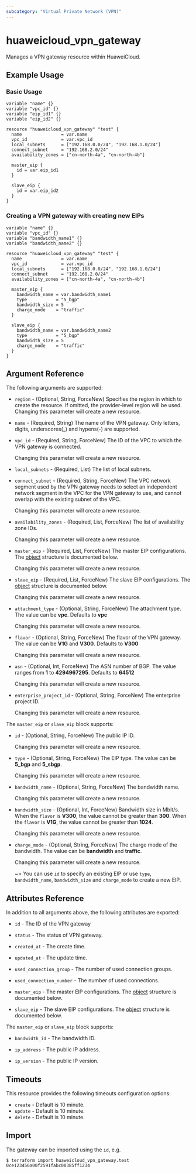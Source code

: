 ```yaml
---
subcategory: "Virtual Private Network (VPN)"
---
```


# huaweicloud_vpn_gateway

Manages a VPN gateway resource within HuaweiCloud.

## Example Usage

### Basic Usage

```hcl
variable "name" {}
variable "vpc_id" {}
variable "eip_id1" {}
variable "eip_id2" {}

resource "huaweicloud_vpn_gateway" "test" {
  name               = var.name
  vpc_id             = var.vpc_id
  local_subnets      = ["192.168.0.0/24", "192.168.1.0/24"]
  connect_subnet     = "192.168.2.0/24"
  availability_zones = ["cn-north-4a", "cn-north-4b"]

  master_eip {
    id = var.eip_id1
  }

  slave_eip {
    id = var.eip_id2
  }
}
```

### Creating a VPN gateway with creating new EIPs

```hcl
variable "name" {}
variable "vpc_id" {}
variable "bandwidth_name1" {}
variable "bandwidth_name2" {}

resource "huaweicloud_vpn_gateway" "test" {
  name               = var.name
  vpc_id             = var.vpc_id
  local_subnets      = ["192.168.0.0/24", "192.168.1.0/24"]
  connect_subnet     = "192.168.2.0/24"
  availability_zones = ["cn-north-4a", "cn-north-4b"]

  master_eip {
    bandwidth_name = var.bandwidth_name1
    type           = "5_bgp"
    bandwidth_size = 5
    charge_mode    = "traffic"
  }

  slave_eip {
    bandwidth_name = var.bandwidth_name2
    type           = "5_bgp"
    bandwidth_size = 5
    charge_mode    = "traffic"
  }
}
```

## Argument Reference

The following arguments are supported:

* `region` - (Optional, String, ForceNew) Specifies the region in which to create the resource.
  If omitted, the provider-level region will be used. Changing this parameter will create a new resource.

* `name` - (Required, String) The name of the VPN gateway. Only letters, digits, underscores(_) and hypens(-) are supported.

* `vpc_id` - (Required, String, ForceNew) The ID of the VPC to which the VPN gateway is connected.

  Changing this parameter will create a new resource.

* `local_subnets` - (Required, List) The list of local subnets.

* `connect_subnet` - (Required, String, ForceNew) The VPC network segment used by the VPN gateway needs to select an
  independent network segment in the VPC for the VPN gateway to use, and cannot overlap with the existing subnet of the VPC.

  Changing this parameter will create a new resource.

* `availability_zones` - (Required, List, ForceNew) The list of availability zone IDs.

  Changing this parameter will create a new resource.

* `master_eip` - (Required, List, ForceNew) The master EIP configurations.
  The [object](#Gateway_CreateRequestEip) structure is documented below.

  Changing this parameter will create a new resource.

* `slave_eip` - (Required, List, ForceNew) The slave EIP configurations.
  The [object](#Gateway_CreateRequestEip) structure is documented below.

  Changing this parameter will create a new resource.

* `attachment_type` - (Optional, String, ForceNew) The attachment type. The value can be **vpc**.
  Defaults to **vpc**

  Changing this parameter will create a new resource.

* `flavor` - (Optional, String, ForceNew) The flavor of the VPN gateway. The value can be **V1G** and **V300**.
  Defaults to **V300**

  Changing this parameter will create a new resource.

* `asn` - (Optional, Int, ForceNew) The ASN number of BGP. The value ranges from **1** to **4294967295**.
  Defaults to **64512**

  Changing this parameter will create a new resource.

* `enterprise_project_id` - (Optional, String, ForceNew) The enterprise project ID.

  Changing this parameter will create a new resource.

<a name="Gateway_CreateRequestEip"></a>
The `master_eip` or `slave_eip` block supports:

* `id` - (Optional, String, ForceNew) The public IP ID.

  Changing this parameter will create a new resource.

* `type` - (Optional, String, ForceNew) The EIP type. The value can be **5_bgp** and **5_sbgp**.

  Changing this parameter will create a new resource.

* `bandwidth_name` - (Optional, String, ForceNew) The bandwidth name.

  Changing this parameter will create a new resource.

* `bandwidth_size` - (Optional, Int, ForceNew) Bandwidth size in Mbit/s. When the `flavor` is **V300**, the value
  cannot be greater than **300**. When the `flavor` is **V1G**, the value cannot be greater than **1024**.

  Changing this parameter will create a new resource.

* `charge_mode` - (Optional, String, ForceNew) The charge mode of the bandwidth. The value can be **bandwidth** and **traffic**.

  Changing this parameter will create a new resource.

  ~> You can use `id` to specify an existing EIP or use `type`, `bandwidth_name`, `bandwidth_size` and `charge_mode` to
    create a new EIP.

## Attributes Reference

In addition to all arguments above, the following attributes are exported:

* `id` - The ID of the VPN gateway

* `status` - The status of VPN gateway.

* `created_at` - The create time.

* `updated_at` - The update time.

* `used_connection_group` - The number of used connection groups.

* `used_connection_number` - The number of used connections.

* `master_eip` - The master EIP configurations.
  The [object](#Gateway_GetResponseEip) structure is documented below.

* `slave_eip` - The slave EIP configurations.
  The [object](#Gateway_GetResponseEip) structure is documented below.

<a name="Gateway_GetResponseEip"></a>
The `master_eip` or `slave_eip` block supports:

* `bandwidth_id` - The bandwidth ID.

* `ip_address` - The public IP address.

* `ip_version` - The public IP version.

## Timeouts

This resource provides the following timeouts configuration options:

* `create` - Default is 10 minute.
* `update` - Default is 10 minute.
* `delete` - Default is 10 minute.

## Import

The gateway can be imported using the `id`, e.g.

```
$ terraform import huaweicloud_vpn_gateway.test 0ce123456a00f2591fabc00385ff1234
```
